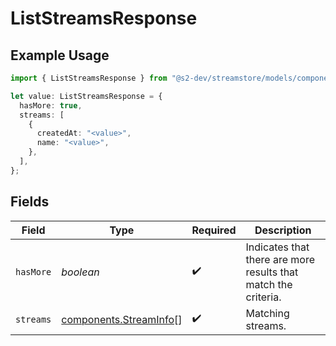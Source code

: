 # ListStreamsResponse

## Example Usage

```typescript
import { ListStreamsResponse } from "@s2-dev/streamstore/models/components";

let value: ListStreamsResponse = {
  hasMore: true,
  streams: [
    {
      createdAt: "<value>",
      name: "<value>",
    },
  ],
};
```

## Fields

| Field                                                            | Type                                                             | Required                                                         | Description                                                      |
| ---------------------------------------------------------------- | ---------------------------------------------------------------- | ---------------------------------------------------------------- | ---------------------------------------------------------------- |
| `hasMore`                                                        | *boolean*                                                        | :heavy_check_mark:                                               | Indicates that there are more results that match the criteria.   |
| `streams`                                                        | [components.StreamInfo](../../models/components/streaminfo.md)[] | :heavy_check_mark:                                               | Matching streams.                                                |